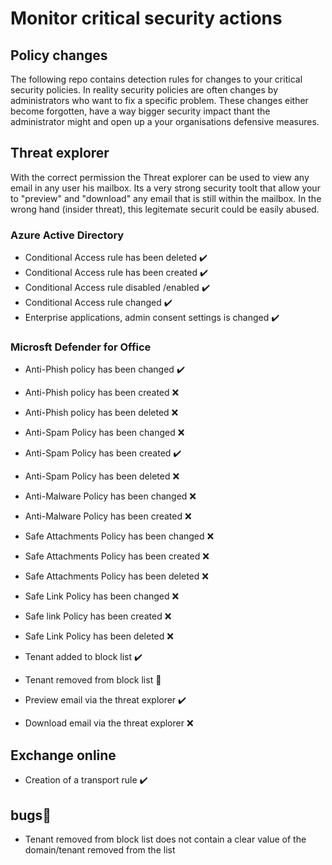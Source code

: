 # Monitor critical security actions 

## Policy changes
The following repo contains detection rules for changes to your critical security policies. 
In reality security policies are often changes by administrators who want to fix a specific problem.
These changes either become forgotten, have a way bigger security impact thant the administrator might and open up a your organisations defensive measures.

## Threat explorer
With the correct permission the Threat explorer can be used to view any email in any user his mailbox. 
Its a very strong security toolt that allow your to "preview" and "download" any email that is still within the mailbox. 
In the wrong hand (insider threat), this legitemate securit could be easily abused. 


### Azure Active Directory
- Conditional Access rule has been deleted :heavy_check_mark:
- Conditional Access rule has been created :heavy_check_mark:
- Conditional Access rule disabled /enabled :heavy_check_mark:
- Conditional Access rule changed :heavy_check_mark:
- Enterprise applications, admin consent settings is changed :heavy_check_mark:

### Microsft Defender for Office
- Anti-Phish policy has been changed :heavy_check_mark:
- Anti-Phish policy has been created :x:
- Anti-Phish policy has been deleted :x:
- Anti-Spam Policy has been changed :x:
- Anti-Spam Policy has been created :heavy_check_mark:
- Anti-Spam Policy has been deleted :x:
- Anti-Malware Policy has been changed :x:
- Anti-Malware Policy has been created :x:
- Safe Attachments Policy has been changed :x:
- Safe Attachments Policy has been created :x:
- Safe Attachments Policy has been deleted :x:
- Safe Link Policy has been changed :x:
- Safe link Policy has been created :x:
- Safe Link Policy has been deleted :x:
- Tenant added to block list :heavy_check_mark:
- Tenant removed from block list 🐛

- Preview email via the threat explorer :heavy_check_mark:
- Download email via the threat explorer :x:

## Exchange online
- Creation of a transport rule :heavy_check_mark:

## bugs🐛
- Tenant removed from block list does not contain a clear value of the domain/tenant removed from the list


